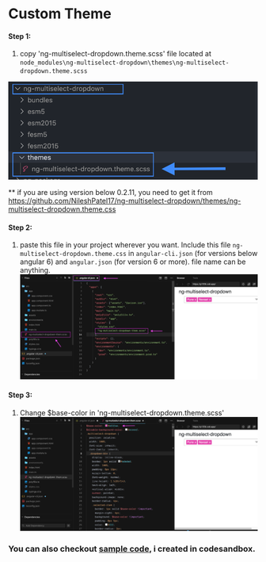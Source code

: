 # Custom Theme

#### Step 1:

1. copy 'ng-multiselect-dropdown.theme.scss' file located at `node_modules\ng-multiselect-dropdown\themes\ng-multiselect-dropdown.theme.scss`
<img src="Screenshots/theme-step-1.png" width="700">

** if you are using version below 0.2.11, you need to get it from https://github.com/NileshPatel17/ng-multiselect-dropdown/themes/ng-multiselect-dropdown.theme.css


#### Step 2:
1. paste this file in your project wherever you want. Include this file `ng-multiselect-dropdown.theme.css` in `angular-cli.json` (for versions below angular 6) and `angular.json` (for version 6 or more). file name can be anything.
![](Screenshots/theme-step-2.png)


#### Step 3:
1. Change $base-color in 'ng-multiselect-dropdown.theme.scss'
![](Screenshots/theme-step-3.png)


### You can also checkout [sample code](https://codesandbox.io/s/custom-theme-p1556), i created in codesandbox.
